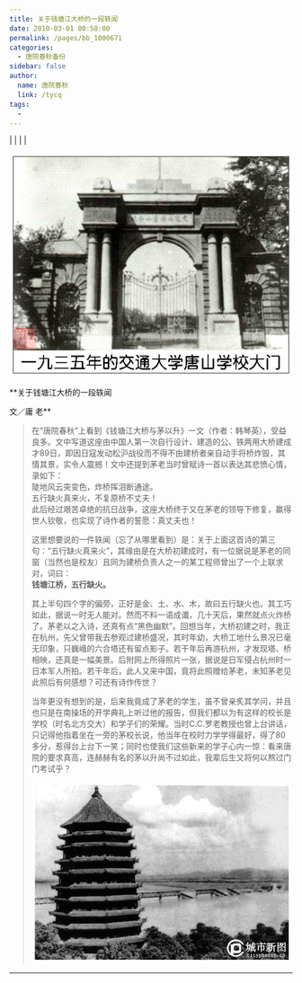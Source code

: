 ```yaml
---
title: 关于钱塘江大桥的一段轶闻
date: 2010-03-01 00:58:00
permalink: /pages/bb_1000671
categories: 
  - 唐院春秋备份
sidebar: false
author: 
  name: 唐院春秋
  link: /tycq
tags: 
  - 
---
```


|  |  |  |

![](/pic/img.ph.126.net_ZOnCgvy10_vpfEtUg1T5_g==_3234428957382729857.jpg)

**关于钱塘江大桥的一段轶闻  
  
文／庸 老**

>  
>
>
>
> 在“唐院春秋”上看到《钱塘江大桥与茅以升》一文（作者：韩琴英），受益良多。文中写道这座由中国人第一次自行设计、建造的公、铁两用大桥建成才89日，即因日寇发动松沪战役而不得不由建桥者亲自动手将桥炸毁，其情其景，实令人震撼！文中还提到茅老当时曾赋诗一首以表达其悲愤心情，录如下：  
>  陡地风云突变色，炸桥挥泪断通途。  
> 五行缺火真来火，不复原桥不丈夫！  
>  此后经过艰苦卓绝的抗日战争，这座大桥终于又在茅老的领导下修复，赢得世人钦敬，也实现了诗作者的誓愿：真丈夫也！  
>
> 这里想要说的一件轶闻（忘了从哪里看到）是：关于上面这首诗的第三句：“五行缺火真来火”，其缘由是在大桥初建成时，有一位据说是茅老的同窗（当然也是校友）且同为建桥负责人之一的某工程师曾出了一个上联求对，词曰：  
>  **钱塘江桥，五行缺火。**  
>
> 其上半句四个字的偏旁，正好是金、土、水、木，故曰五行缺火也。其工巧如此，据说一时无人能对。然而不料一语成谶，几十天后，果然就点火炸桥了。茅老以之入诗，还真有点“黑色幽默”。回想当年，大桥初建之时，我正在杭州，先父曾带我去参观过建桥盛况，其时年幼，大桥工地什么景况已毫无印象，只巍峨的六合塔还有留点影子。若干年后再游杭州，才发现塔、桥相映，还真是一幅美景。后附网上所得照片一张，据说是日军侵占杭州时一日本军人所拍。若干年后，此人又来中国，竟将此照赠给茅老，未知茅老见此照后有何感想？可还有诗作传世？  
>
> 当年更没有想到的是，后来我竟成了茅老的学生，虽不曾亲炙其学问，并且也只是在南操场的开学典礼上听过他的报告，但我们都以为有这样的校长是学校（时名北方交大）和学子们的荣耀。当时C.C.罗老教授也曾上台讲话，只记得他指着坐在一旁的茅校长说，他当年在校时力学学得最好，得了80多分，惹得台上台下一笑；同时也使我们这些新来的学子心内一惊：看来唐院的要求真高，连赫赫有名的茅以升尚不过如此，我辈后生又将何以熬过门门考试乎？
>
> ![](/pic/img124.ph.126.net_C7_otcBuDE7TjZGoAyT7Fg==_3046685147917655238.jpg)  
  
---